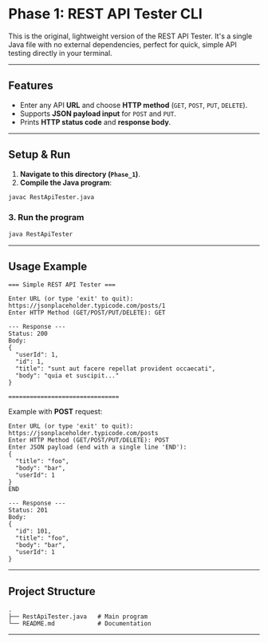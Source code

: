 # Phase 1: REST API Tester CLI

This is the original, lightweight version of the REST API Tester. It's a single Java file with no external dependencies, perfect for quick, simple API testing directly in your terminal.

---

##  Features

- Enter any API **URL** and choose **HTTP method** (`GET`, `POST`, `PUT`, `DELETE`).
- Supports **JSON payload input** for `POST` and `PUT`.
- Prints **HTTP status code** and **response body**.

---

##  Setup & Run

1.  **Navigate to this directory (`Phase_1`)**.
2.  **Compile the Java program**:

```bash
javac RestApiTester.java
```

### 3. Run the program

```bash
java RestApiTester
```

---

##  Usage Example

```text
=== Simple REST API Tester ===

Enter URL (or type 'exit' to quit): https://jsonplaceholder.typicode.com/posts/1
Enter HTTP Method (GET/POST/PUT/DELETE): GET

--- Response ---
Status: 200
Body:
{
  "userId": 1,
  "id": 1,
  "title": "sunt aut facere repellat provident occaecati",
  "body": "quia et suscipit..."
}

===============================
```

Example with **POST** request:

```text
Enter URL (or type 'exit' to quit): https://jsonplaceholder.typicode.com/posts
Enter HTTP Method (GET/POST/PUT/DELETE): POST
Enter JSON payload (end with a single line 'END'):
{
  "title": "foo",
  "body": "bar",
  "userId": 1
}
END

--- Response ---
Status: 201
Body:
{
  "id": 101,
  "title": "foo",
  "body": "bar",
  "userId": 1
}
```

---

##  Project Structure

```
.
├── RestApiTester.java   # Main program
└── README.md            # Documentation
```

---


